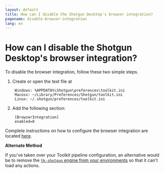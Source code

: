 ```yaml
---
layout: default
title: How can I disable the Shotgun Desktop's browser integration?
pagename: disable-browser-integration
lang: en
---
```


# How can I disable the Shotgun Desktop's browser integration?

To disable the browser integration, follow these two simple steps.

1. Create or open the text file at

        Windows: %APPDATA%\Shotgun\preferences\toolkit.ini
        Macosx: ~/Library/Preferences/Shotgun/toolkit.ini
        Linux: ~/.shotgun/preferences/toolkit.ini

2. Add the following section:

        [BrowserIntegration]
        enabled=0

Complete instructions on how to configure the browser integration are located [here](https://support.shotgunsoftware.com/hc/en-us/articles/115000067493-Integrations-Admin-Guide#Toolkit%20Configuration%20File).

**Alternate Method**

If you've taken over your Toolkit pipeline configuration, an alternative would be to remove the [`tk-shotgun` engine from your environments](https://github.com/shotgunsoftware/tk-config-default2/blob/master/env/project.yml#L48) so that it can't load any actions.